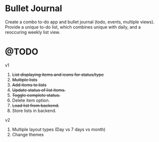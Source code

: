 # Bullet Journal
Create a combo to-do app and bullet journal (todo, events, multiple views).
Provide a unique to-do list, which combines unique with daily, and a reoccuring weekly list view.

# @TODO

v1
1. ~~List displaying items and icons for status/type~~
2. ~~Multiple lists~~
3. ~~Add items to lists~~
4. ~~Update status of list items.~~
5. ~~Toggle complete status.~~
6. Delete item option.  
7. ~~Load list from backend.~~
8. Store lists in backend.

v2
1. Multiple layout types (Day vs 7 days vs month)
2. Change themes